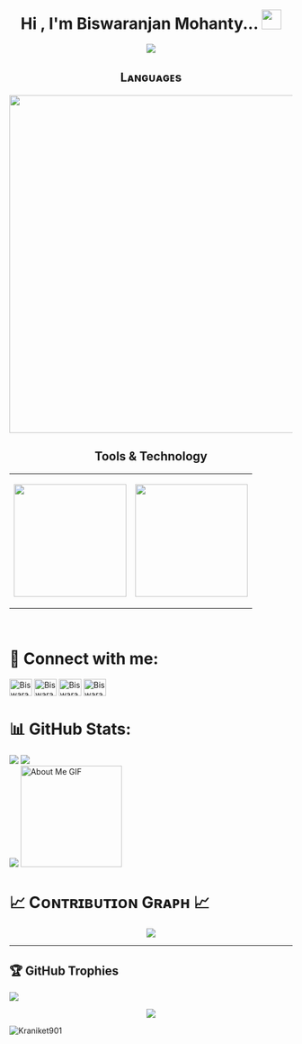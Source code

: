 <!--
**MdNadeemSarwar/MdNadeemSarwar** is a ✨ _special_ ✨ repository because its `README.md` (this file) appears on your GitHub profile.

Here are some ideas to get you started:

- 🔭 I’m currently working on ...
- 🌱 I’m currently learning ...
- 👯 I’m looking to collaborate on ...
- 🤔 I’m looking for help with ...
- 💬 Ask me about ...
- 📫 How to reach me: ...
- 😄 Pronouns: ...
- ⚡ Fun fact: ...
-->
<h1 align="center"><b>Hi , I'm Biswaranjan Mohanty... </b><img src="https://media.giphy.com/media/hvRJCLFzcasrR4ia7z/giphy.gif" width="35"></h1>
<!--  -->
<p align="center">
  <a href="https://github.com/DenverCoder1/readme-typing-svg"><img src="https://readme-typing-svg.herokuapp.com?font=Time+New+Roman&color=cyan&size=30&center=true&vCenter=true&width=800&height=100&lines=Undergrad+%40+TAT+BBSR+%F0%9F%8E%93;Skilled+in+ReactJS%2C+NextJS%2C+TypeScript+%F0%9F%92%AA;FullStack+Developer+%F0%9F%92%BB;Problem+Solver+%F0%9F%8E%AF;500+DSA+%40+LeetCode+%26+GFG+%E2%9C%8D%F0%9F%8F%BC"></a>
</p>
    

    
<!--Languages and Tools Section-->       
<h2 align="center">Lᴀɴɢᴜᴀɢᴇs</h2> 
<p align="center">
<img width="600px"  src="https://skillicons.dev/icons?i=cpp,java,ts,js,html,css,md,mysql&perline=10"  />
</p>

<h2 align="center">Tools & Technology</h2> 
<table width="100%" align="center">
<tr>
<td>
<p align="center">
<img width="200px" src="https://skillicons.dev/icons?i=react,express,nodejs,mongodb,next,firebase&perline=3" />
</p>
</td>
<!--   dlf -->
<td>
<p align="center">
<img width="200px"  src="https://skillicons.dev/icons?i=bash,git,vscode,netlify,postman,vercel&perline=3"  />
</p>
</td>
<!--   dfd -->
<!-- <td>
<p align="center">
<img width="200px"  src="https://skillicons.dev/icons?i=figma,ai,ps,svg,tailwind,bootstrap&perline=3"  />
</p>
</td> -->
</tr>
</table>
<br />


# 👯 Connect with me: 
<p align="left">

<a href="https://www.linkedin.com/in/biswaranjan-mohanty-4469ba201" target="blank"><img align="center" src="https://raw.githubusercontent.com/rahuldkjain/github-profile-readme-generator/master/src/images/icons/Social/linked-in-alt.svg" alt="Biswaranjan" height="30" width="40" /></a>
<a href="https://stackoverflow.com/users/26259044/biswaranjan-mohanty" target="blank"><img align="center" src="https://raw.githubusercontent.com/rahuldkjain/github-profile-readme-generator/master/src/images/icons/Social/stack-overflow.svg" alt="Biswaranjan" height="30" width="40" /></a>
<a href="https://leetcode.com/theBiswaranjan-79" target="blank"><img align="center" src="https://raw.githubusercontent.com/rahuldkjain/github-profile-readme-generator/master/src/images/icons/Social/leet-code.svg" alt="Biswaranjan" height="30" width="40" /></a>
<a href="https://auth.geeksforgeeks.org/user/night_coder794" target="blank"><img align="center" src="https://raw.githubusercontent.com/rahuldkjain/github-profile-readme-generator/master/src/images/icons/Social/geeks-for-geeks.svg" alt="Biswaranjan" height="30" width="40" /></a>
</p>

# 📊 GitHub Stats:
![](https://github-readme-stats.vercel.app/api/top-langs/?username=thebiswaranjan-79&theme=radical&border=false&include_all_commits=true&count_private=true&layout=compact)
![](https://github-readme-stats.vercel.app/api?username=thebiswaranjan-79&theme=radical&_border=false&include_all_commits=true&count_private=true)<br/>
![](https://github-readme-streak-stats.herokuapp.com/?user=thebiswaranjan-79&theme=radical&hide_border=false)
<img src="https://github.com/7oSkaaa/7oSkaaa/blob/main/Images/about_me.gif?raw=true" alt="About Me GIF" width="180px">
<br/>

<!--Contribution Graph-->
# 📈 Cᴏɴᴛʀɪʙᴜᴛɪᴏɴ Gʀᴀᴘʜ 📈
<div align="center">
    <img src="https://github-readme-activity-graph.vercel.app/graph?username=thebiswaranjan-79&bg_color=011627&color=79d3c3&line=c792ea&point=ffeb95&area=true&hide_border=false" border-radius="15">
</div>

---

## 🏆 GitHub Trophies
![](https://github-profile-trophy.vercel.app/?username=thebiswaranjan-79&theme=radical&no-frame=false&no-bg=true&margin-w=4)
<!--START_SECTION:waka-->

<!--Footer--> 
<p align="center">
  <img src="https://capsule-render.vercel.app/api?type=waving&color=gradient&height=65&section=footer"/>
</p>

<!--END_SECTION:waka-->
<!--Profile Count Badge-->
<p align="left">
  <img src="https://komarev.com/ghpvc/?username=Kraniket901&label=Profile%20views&color=770677&style=for-the-badge&logo=star" alt="Kraniket901" style="padding-right:20px;" />
</p>

